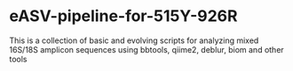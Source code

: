 # eASV-pipeline-for-515Y-926R
This is a collection of basic and evolving scripts for analyzing mixed 16S/18S amplicon sequences using bbtools, qiime2, deblur, biom and other tools
